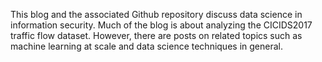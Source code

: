 This blog and the associated Github repository discuss data science in information security. Much of the blog is about analyzing the CICIDS2017 traffic flow dataset. However, there are posts on related topics such as machine learning at scale and data science techniques in general.
